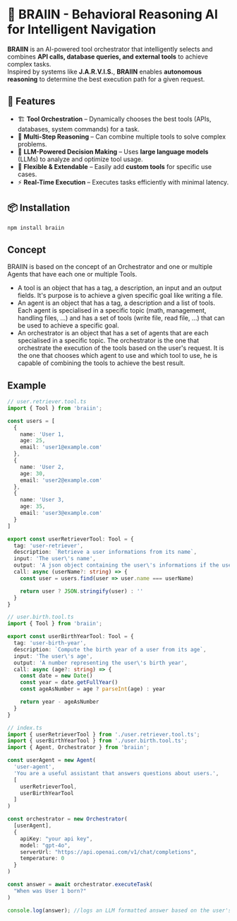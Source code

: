 # 🧠 BRAIIN - Behavioral Reasoning AI for Intelligent Navigation

**BRAIIN** is an AI-powered tool orchestrator that intelligently selects and combines **API calls, database queries, and external tools** to achieve complex tasks.  
Inspired by systems like **J.A.R.V.I.S.**, **BRAIIN** enables **autonomous reasoning** to determine the best execution path for a given request.

## 🚀 Features
- 🏗 **Tool Orchestration** – Dynamically chooses the best tools (APIs, databases, system commands) for a task.
- 🔄 **Multi-Step Reasoning** – Can combine multiple tools to solve complex problems.
- 🧠 **LLM-Powered Decision Making** – Uses **large language models** (LLMs) to analyze and optimize tool usage.
- 🔌 **Flexible & Extendable** – Easily add **custom tools** for specific use cases.
- ⚡ **Real-Time Execution** – Executes tasks efficiently with minimal latency.

## 📦 Installation
```sh
npm install braiin
```
## Concept
BRAIIN is based on the concept of an Orchestrator and one or multiple Agents that have each one or multiple Tools.

- A tool is an object that has a tag, a description, an input and an output fields. It's purpose is to achieve a given specific goal like writing a file.
- An agent is an object that has a tag, a description and a list of tools. Each agent is specialised in a specific topic (math, management, handling files, ...) and has a set of tools (write file, read file, ...) that can be used to achieve a specific goal.
- An orchestrator is an object that has a set of agents that are each specialised in a specific topic.
The orchestrator is the one that orchestrate the execution of the tools based on the user's request. It is the one that chooses which agent to use and which tool to use, he is capable of combining the tools to achieve the best result.

## Example
```typescript
// user.retriever.tool.ts
import { Tool } from 'braiin';

const users = [
  {
    name: 'User 1,
    age: 25,
    email: 'user1@example.com'
  },
  {
    name: 'User 2,
    age: 30,
    email: 'user2@example.com'
  },
  {
    name: 'User 3,
    age: 35,
    email: 'user3@example.com'
  }
]

export const userRetrieverTool: Tool = {
  tag: 'user-retriever',
  description: `Retrieve a user informations from its name`,
  input: 'The user\'s name',
  output: 'A json object containing the user\'s informations if the user was found, an empty string otherwise',
  call: async (userName?: string) => {
    const user = users.find(user => user.name === userName)

    return user ? JSON.stringify(user) : ''
  }
}
```

```typescript
// user.birth.tool.ts
import { Tool } from 'braiin';

export const userBirthYearTool: Tool = {
  tag: 'user-birth-year',
  description: `Compute the birth year of a user from its age`,
  input: 'The user\'s age',
  output: 'A number representing the user\'s birth year',
  call: async (age?: string) => {
    const date = new Date()
    const year = date.getFullYear()
    const ageAsNumber = age ? parseInt(age) : year

    return year - ageAsNumber
  }
}
```

```typescript
// index.ts
import { userRetrieverTool } from './user.retriever.tool.ts';
import { userBirthYearTool } from './user.birth.tool.ts';
import { Agent, Orchestrator } from 'braiin';

const userAgent = new Agent(
  'user-agent',
  'You are a useful assistant that answers questions about users.',
  [
    userRetrieverTool,
    userBirthYearTool
  ]
)

const orchestrator = new Orchestrator(
  [userAgent],
  {
    apiKey: "your api key",
    model: "gpt-4o",
    serverUrl: "https://api.openai.com/v1/chat/completions",
    temperature: 0
  }
)

const answer = await orchestrator.executeTask(
  "When was User 1 born?"
)

console.log(answer); //logs an LLM formatted answer based on the user's birth year
```
